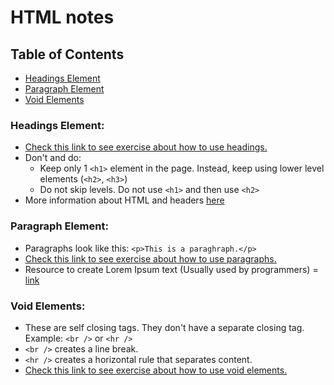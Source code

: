 # HTML notes

## Table of Contents

- [Headings Element](#headings-element)
- [Paragraph Element](#paragraph-element)
- [Void Elements](#void-elements)

### Headings Element:

- [Check this link to see exercise about how to use headings.](2.1%20Heading%20Element/index.html)
- Don't and do:
  - Keep only 1 `<h1>` element in the page. Instead, keep using lower level elements (`<h2>`, `<h3>`)
  - Do not skip levels. Do not use `<h1>` and then use `<h2>`
- More information about HTML and headers [here](https://developer.mozilla.org/en-US/docs/Web/HTML/Element/Heading_Elements)

### Paragraph Element:

- Paragraphs look like this: `<p>This is a paraghraph.</p>`
- [Check this link to see exercise about how to use paragraphs.](2.2%20Paragraph%20Element/index.html)
- Resource to create Lorem Ipsum text (Usually used by programmers) = [link](https://www.lipsum.com/)

### Void Elements:

- These are self closing tags. They don't have a separate closing tag. Example: `<br />` or `<hr />`
- `<br />` creates a line break.
- `<hr />` creates a horizontal rule that separates content.
- [Check this link to see exercise about how to use void elements.](2.3%20Void%20Elements/index.html)
